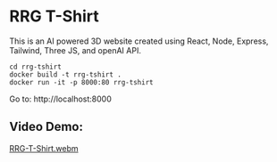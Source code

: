 # RRG T-Shirt 

This is an AI powered 3D website created using React, Node, Express, Tailwind, Three JS, and openAI API.


```
cd rrg-tshirt
docker build -t rrg-tshirt .
docker run -it -p 8000:80 rrg-tshirt
```

Go to: http://localhost:8000


## Video Demo:

[RRG-T-Shirt.webm](https://user-images.githubusercontent.com/25856754/233841868-b47f1b13-0d44-4a66-af82-58590f7b85f9.webm)
